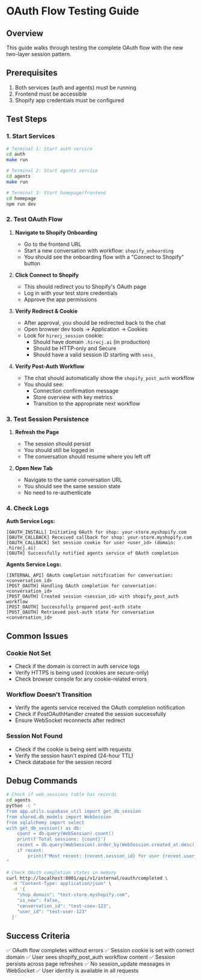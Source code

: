 # OAuth Flow Testing Guide

## Overview
This guide walks through testing the complete OAuth flow with the new two-layer session pattern.

## Prerequisites
1. Both services (auth and agents) must be running
2. Frontend must be accessible
3. Shopify app credentials must be configured

## Test Steps

### 1. Start Services
```bash
# Terminal 1: Start auth service
cd auth
make run

# Terminal 2: Start agents service  
cd agents
make run

# Terminal 3: Start homepage/frontend
cd homepage
npm run dev
```

### 2. Test OAuth Flow

1. **Navigate to Shopify Onboarding**
   - Go to the frontend URL
   - Start a new conversation with workflow: `shopify_onboarding`
   - You should see the onboarding flow with a "Connect to Shopify" button

2. **Click Connect to Shopify**
   - This should redirect you to Shopify's OAuth page
   - Log in with your test store credentials
   - Approve the app permissions

3. **Verify Redirect & Cookie**
   - After approval, you should be redirected back to the chat
   - Open browser dev tools → Application → Cookies
   - Look for `hirecj_session` cookie:
     - Should have domain `.hirecj.ai` (in production)
     - Should be HTTP-only and Secure
     - Should have a valid session ID starting with `sess_`

4. **Verify Post-Auth Workflow**
   - The chat should automatically show the `shopify_post_auth` workflow
   - You should see:
     - Connection confirmation message
     - Store overview with key metrics
     - Transition to the appropriate next workflow

### 3. Test Session Persistence

1. **Refresh the Page**
   - The session should persist
   - You should still be logged in
   - The conversation should resume where you left off

2. **Open New Tab**
   - Navigate to the same conversation URL
   - You should see the same session state
   - No need to re-authenticate

### 4. Check Logs

**Auth Service Logs:**
```
[OAUTH_INSTALL] Initiating OAuth for shop: your-store.myshopify.com
[OAUTH_CALLBACK] Received callback for shop: your-store.myshopify.com
[OAUTH_CALLBACK] Set session cookie for user <user_id> (domain: .hirecj.ai)
[OAUTH] Successfully notified agents service of OAuth completion
```

**Agents Service Logs:**
```
[INTERNAL_API] OAuth completion notification for conversation: <conversation_id>
[POST_OAUTH] Handling OAuth completion for conversation: <conversation_id>
[POST_OAUTH] Created session <session_id> with shopify_post_auth workflow
[POST_OAUTH] Successfully prepared post-auth state
[POST_OAUTH] Retrieved post-auth state for conversation <conversation_id>
```

## Common Issues

### Cookie Not Set
- Check if the domain is correct in auth service logs
- Verify HTTPS is being used (cookies are secure-only)
- Check browser console for any cookie-related errors

### Workflow Doesn't Transition
- Verify the agents service received the OAuth completion notification
- Check if PostOAuthHandler created the session successfully
- Ensure WebSocket reconnects after redirect

### Session Not Found
- Check if the cookie is being sent with requests
- Verify the session hasn't expired (24-hour TTL)
- Check database for the session record

## Debug Commands

```bash
# Check if web_sessions table has records
cd agents
python -c "
from app.utils.supabase_util import get_db_session
from shared.db_models import WebSession
from sqlalchemy import select
with get_db_session() as db:
    count = db.query(WebSession).count()
    print(f'Total sessions: {count}')
    recent = db.query(WebSession).order_by(WebSession.created_at.desc()).first()
    if recent:
        print(f'Most recent: {recent.session_id} for user {recent.user_id}')
"

# Check OAuth completion states in memory
curl http://localhost:8001/api/v1/internal/oauth/completed \
  -H "Content-Type: application/json" \
  -d '{
    "shop_domain": "test-store.myshopify.com",
    "is_new": false,
    "conversation_id": "test-conv-123",
    "user_id": "test-user-123"
  }'
```

## Success Criteria

✅ OAuth flow completes without errors
✅ Session cookie is set with correct domain
✅ User sees shopify_post_auth workflow content
✅ Session persists across page refreshes
✅ No session_update messages in WebSocket
✅ User identity is available in all requests